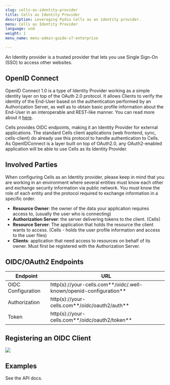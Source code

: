 ```yaml
---
slug: cells-as-identity-provider
title: Cells as Identity Provider
description: Leveraging Pydio Cells as an identity provider.
menu: Cells as Identity Provider
language: und
weight: 1
menu_name: menu-admin-guide-v7-enterprise

---
```

An Identity provider is a trusted provider that lets you use Single Sign-On (SSO) to access other websites.

## OpenID Connect

OpenID Connect 1.0 is a type of Identity Provider working as a simple identity layer on top of the OAuth 2.0 protocol. It allows Clients to verify the identity of the End-User based on the authentication performed by an Authorization Server, as well as to obtain basic profile information about the End-User in an interoperable and REST-like manner. You can read more about it [here](https://openid.net/connect/).

Cells provides OIDC endpoints, making it an Identity Provider for external applications. The standard Cells client applications (web frontend, sync, cells-client) do already use this protocol to handle authentication to Cells. As OpenIDConnect is a layer built on top of OAuth2.0, any OAuth2-enabled application will be able to use Cells as its Identity Provider.

## Involved Parties

When configuring Cells as an Identity provider, please keep in mind that you are working in an environment where several entities must know each other and exchange security information via public network. You must know the role of each entity and the protocol required to exchange information in a specific order.

- **Resource Owner**: the owner of the data your application requires access to, (usually the user who is connecting)
- **Authorization Server**: the server delivering tokens to the client. (Cells)
- **Resource Server**: The application that holds the resource the client wants to access. (Cells - holds the user profile information and access to the user files)
- **Clients**: application that need access to resources on behalf of its owner. Must first be registered with the Authorization Server.

## OIDC/OAuth2 Endpoints

| Endpoint           | URL                                                                |
| ------------------ | ------------------------------------------------------------------ |
| OIDC Configuration | http(s)://your-cells.com**/oidc/.well-known/openid-configuration** |
| Authorization      | http(s)://your-cells.com**/oidc/oauth2/auth**                      |
| Token              | http(s)://your-cells.com**/oidc/oauth2/token**                     |

## Registering an OIDC Client

![](../../images/3_connecting_your_users/2_sso/create_client.gif)

## Examples

See the API docs.

